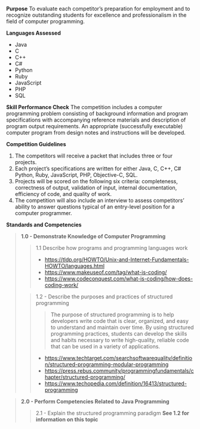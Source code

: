 **Purpose**
To evaluate each competitor’s preparation for employment and to recognize outstanding students for excellence and professionalism in the field of computer programming.

**Languages Assessed**
- Java
- C
- C++
- C#
- Python
- Ruby
- JavaScript
- PHP
- SQL

**Skill Performance Check**
The competition includes a computer programming problem consisting of background information and program specifications with accompanying reference materials and description of program output requirements. An appropriate (successfully executable) computer program from design notes and instructions will be developed.


**Competition Guidelines**
1. The competitors will receive a packet that includes three or four projects. 
2. Each project’s specifications are written for either Java, C, C++, C# Python, Ruby, JavaScript, PHP, Objective-C, SQL. 
3. Projects will be scored on the following six criteria: completeness, correctness of output, validation of input, internal documentation, efficiency of code, and quality of work. 
4. The competition will also include an interview to assess competitors’ ability to answer questions typical of an entry-level position for a computer programmer.

**Standards and Competencies**
>**1.0 - Demonstrate Knowledge of Computer Programming**
>>1.1 Describe how programs and programming languages work
>> - https://tldp.org/HOWTO/Unix-and-Internet-Fundamentals-HOWTO/languages.html
>> - https://www.makeuseof.com/tag/what-is-coding/
>> - https://www.codeconquest.com/what-is-coding/how-does-coding-work/
>
>>1.2 - Describe the purposes and practices of structured programming
>>> The purpose of structured programming is to help developers write code that is clear, organized, and easy to understand and maintain over time. By using structured programming practices, students can develop the skills and habits necessary to write high-quality, reliable code that can be used in a variety of applications.
>> - https://www.techtarget.com/searchsoftwarequality/definition/structured-programming-modular-programming
>> - https://press.rebus.community/programmingfundamentals/chapter/structured-programming/
>> - https://www.techopedia.com/definition/16413/structured-programming

>**2.0 -  Perform Competencies Related to Java Programming**
>>2.1 - Explain the structured programming paradigm
>>**See 1.2 for information on this topic**
>
>>

